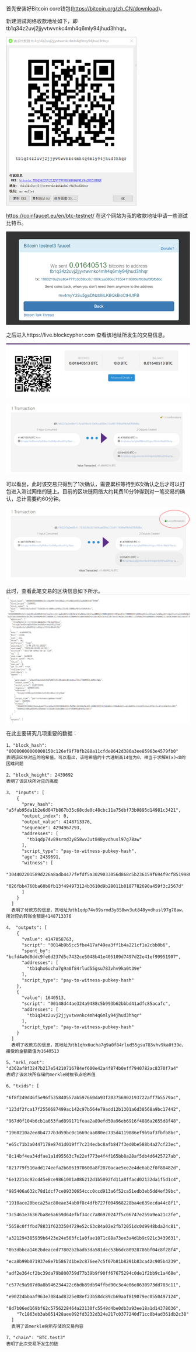 首先安装好Bitcoin core钱包(https://bitcoin.org/zh_CN/download)。

新建测试网络收款地址如下，即tb1q34z2uvj2jjyvtwvnkc4mh4q6mly94jhud3hhqr。

<img src=".\md_image\image-20230630111555469.png" alt="image-20230630111555469" style="zoom:50%;" />

https://coinfaucet.eu/en/btc-testnet/ 在这个网站为我的收款地址申请一些测试比特币。

![image-20230630111652528](.\md_image\image-20230630111652528.png)

之后进入https://live.blockcypher.com 查看该地址所发生的交易信息。

![image-20230630112249421](.\md_image\image-20230630112249421.png)

![image-20230630112825273](.\md_image\image-20230630112825273.png)

可以看出，此时该交易只得到了1次确认，需要累积等待到6次确认之后才可以打包进入测试网络的链上。目前的区块链网络大约耗费10分钟得到对一笔交易的确认，总计需要约60分钟。

![image-20230630121321254](.\md_image\image-20230630121321254.png)

此时，查看此笔交易的区块信息如下所示。![image-20230630131339319](.\md_image\image-20230630131339319.png)



在此主要研究几项重要的数据：

```
1、"block_hash": "00000000000000150c126ef9f70fb288a11cfde8642d386a3ee85963e4579fb0"
表明该区块对应的哈希值，可以看出，该哈希值的十六进制高14位为0，相当于求解H(x)<D的困难问题
```

```
2、"block_height": 2439692
表明了该区块所对应的高度
```

```
3、 "inputs": [
    {
      "prev_hash": "a5fab95da1b2e6d047b867b35c68cde0c48cbc11a75dbf73b0895d14981c3421",
      "output_index": 0,
      "output_value": 4148713376,
      "sequence": 4294967293,
      "addresses": [
        "tb1qdp74v89srmd3y858wv3ut848yvdhusl97g78aw"
      ],
      "script_type": "pay-to-witness-pubkey-hash",
      "age": 2439691,
      "witness": [
        "304402201589d226a8adb4477fefdf5a3029033056d868c5b236159f694f9cf8519980f20220413d2d9dbd380e9b6d5be4fc0d958e131b1f55d0afc875fc5bc47cf454d3d1c001",
        "026fbb4760ba60b8fb13f494973124b3610d9b28011b0187782690a459f3c2567d"
      ]
    }
  ]
  表明了付款方的信息，其地址为tb1qdp74v89srmd3y858wv3ut848yvdhusl97g78aw，所对应的转账金额是4148713376
```

```
4、 "outputs": [
    {
      "value": 4147058763,
      "script": "0014b9b5cc5fbe417af49ea3ff1b4a221cf1e2cbb0b6",
      "spent_by": "bcfd4a0d8ddc9fe6d237d5c7432ce5048b41e405109d7497d22e41ef99951907",
      "addresses": [
        "tb1qhx6ucha7g9a0f84rlud55gsu783vhv9ka0t39e"
      ],
      "script_type": "pay-to-witness-pubkey-hash"
    },
    {
      "value": 1640513,
      "script": "00148d44ae324a9488c5b993b62bbbd41adfc85acafc",
      "addresses": [
        "tb1q34z2uvj2jjyvtwvnkc4mh4q6mly94jhud3hhqr"
      ],
      "script_type": "pay-to-witness-pubkey-hash"
    }
  ]
  表明了收款方的信息，其地址为tb1qhx6ucha7g9a0f84rlud55gsu783vhv9ka0t39e，接受的金额数值为1640513
```

```
5、"mrkl_root": "d362af8f3247b217e54210716784ef600e42a4f874b0eff7940782ac8370f7a4"
表明了该区块所存储的merkle树根节点哈希值
```

```
6、"txids": [
    "6f8f249d46f5e96f535840557ab597660da93f203756902193722aff7b5579ac",
    "123df2fca17f2550687499ac142c97b564e79add12b1301a6d38568a9bc17442",
    "967d0f104b6cb1a653fad899171feaa2a89efd50a96eb6916f4886a2655d8f48",
    "1960210a2ee8b4777b3d59bc0c1669caa080ec735d4119086ef9b9af3fbfb8bc",
    "e65c71b3a0447178e8741d019ff7c234ecbc8afb847f3ed0be588b4a27cf23ec",
    "8c14bf4ea34dfae1a1d95563c7e22ef773e4f4f165bb8a28af5db4d6425727ab",
    "821779f510add174eefa2b6861970608a8f2070acae5ee2e4de6ab2f0f88482d",
    "6e12214c92cd45e8ce9861001a086212d1b5092fd11a8ffacd02132da1f5d1c4",
    "985406a632c78d1dcf7ce09330654ccc0ccd913a6f52ca51edb3eb5dd4ef39bc",
    "1910ace20beca25ac80eae34ab0f8c4dfb727f004968228ba4e639ecda44c8f1",
    "3c5461e36367ba8e6a659d64efbf34cc7a86970247f5c06747e259a9ea21c2fe",
    "5658c0fffbd78831f6233504729e52c63c84a02e2fb72051dc0d9948bda24c81",
    "a321294385939b6423e24e563fc1a0fae1071c88a73ee3a4d1b9c921c3439631",
    "0b3dbbca1462bdeaced77802b2badb3da581dec53b6dc80928786bf04c8f28f4",
    "eca8b99b071937e8e7b5867d1be2c876ee7c5f07b81b8291b83ca42c905b4239",
    "adf2e364cf2bc39da79b800759d77b39b9f90ff67675294c0de1f2bb9c1a468e",
    "c577c9a987d0a8b946234422c6bdb89db94ffbd90c3e4e06e8630973dd783c11",
    "e90224bbaaf963e7084ad8325e08ef23b58dc89cb69aaf819079ec0550497124",
    "8d7b06ed169bf62c5756228464a23130fc5549d4be0db3a93ee18a1d14378036",
    "7c1863eb3ab051428aee092fd3232d324e217c0377240d71cc0b4ad361db2c38"
  ]
  表明了该merkle树所存储的交易内容
```

```
7、"chain": "BTC.test3"
表明了此次交易所发生的链
```
